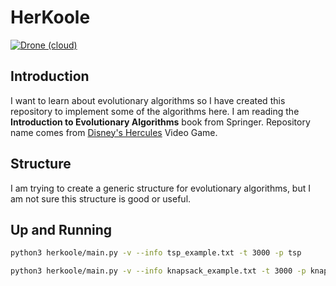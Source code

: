 # HerKoole
[![Drone (cloud)](https://img.shields.io/drone/build/1995parham/HerKoole.svg?style=flat-square&logo=drone)](https://cloud.drone.io/1995parham/HerKoole)

## Introduction
I want to learn about evolutionary algorithms so I have created this repository to implement some of the algorithms here.
I am reading the **Introduction to Evolutionary Algorithms** book from Springer.
Repository name comes from [Disney's Hercules](https://en.wikipedia.org/wiki/Disney's_Hercules_(video_game)) Video Game.

## Structure
I am trying to create a generic structure for evolutionary algorithms, but I am not sure this structure is good or useful.

## Up and Running

```sh
python3 herkoole/main.py -v --info tsp_example.txt -t 3000 -p tsp
```

```sh
python3 herkoole/main.py -v --info knapsack_example.txt -t 3000 -p knapsack
```
